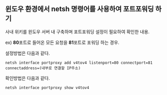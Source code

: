 ## 윈도우 환경에서 netsh 명령어를 사용하여 포트포워딩 하기

사내 위키를 윈도우 서버 내 구축하며 포트포워딩 설정이 필요하여 확인한 내용.

ex) **80**포트로 들어온 모든 요청을 **81**포트로 포워딩 하는 경우.

설정방법은 다음과 같다.

```
netsh interface portproxy add v4tov4 listenport=80 connectport=81 connectaddress=(내부로 연결할 IP주소)
```
확인방법은 다음과 같다.

```
netsh interface portproxy show v4tov4
```